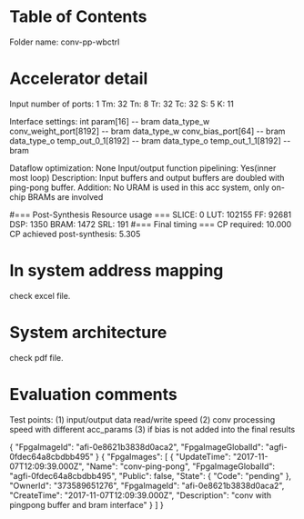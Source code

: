 <span style="display: inline-block;">

# Table of Contents
Folder name: conv-pp-wbctrl
# Accelerator detail
Input number of ports: 1
Tm: 32
Tn: 8
Tr: 32
Tc: 32
S:  5
K:  11

Interface settings:
int param[16] -- bram
data_type_w   conv_weight_port[8192] -- bram
data_type_w   conv_bias_port[64]  -- bram
data_type_o   temp_out_0_1[8192] -- bram
data_type_o   temp_out_1_1[8192] -- bram

Dataflow optimization: None
Input/output function pipelining: Yes(inner most loop)
Description: Input buffers and output buffers are doubled with ping-pong buffer.
Addition: No URAM is used in this acc system, only on-chip BRAMs are involved


#=== Post-Synthesis Resource usage ===
SLICE:            0
LUT:         102155
FF:           92681
DSP:           1350
BRAM:          1472
SRL:            191
#=== Final timing ===
CP required:    10.000
CP achieved post-synthesis:    5.305



# In system address mapping
check excel file.
# System architecture
check pdf file.


# Evaluation comments
Test points:
(1) input/output data read/write speed
(2) conv processing speed with different acc_params
(3) if bias is not added into the final results

{
    "FpgaImageId": "afi-0e8621b3838d0aca2", 
    "FpgaImageGlobalId": "agfi-0fdec64a8cbdbb495"
}
{
    "FpgaImages": [
        {
            "UpdateTime": "2017-11-07T12:09:39.000Z", 
            "Name": "conv-ping-pong", 
            "FpgaImageGlobalId": "agfi-0fdec64a8cbdbb495", 
            "Public": false, 
            "State": {
                "Code": "pending"
            }, 
            "OwnerId": "373589651276", 
            "FpgaImageId": "afi-0e8621b3838d0aca2", 
            "CreateTime": "2017-11-07T12:09:39.000Z", 
            "Description": "conv with pingpong buffer and bram interface"
        }
    ]
}






